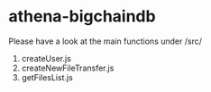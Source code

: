 # athena-bigchaindb

Please have a look at the main functions under /src/
1. createUser.js
2. createNewFileTransfer.js
3. getFilesList.js

